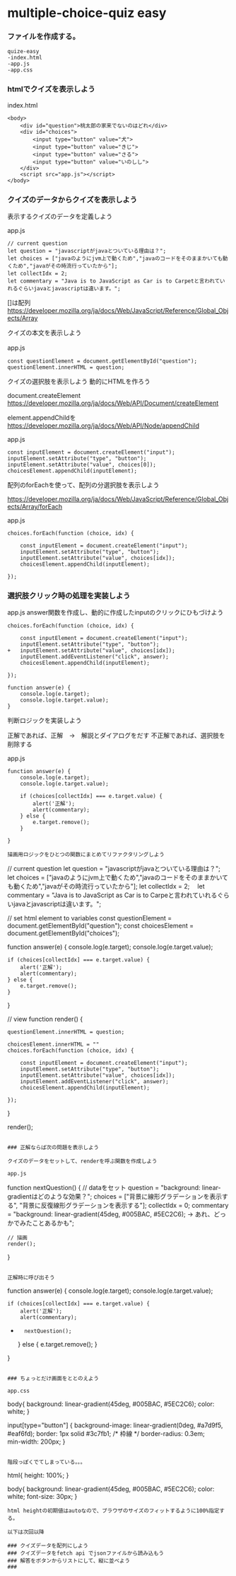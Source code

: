 # multiple-choice-quiz easy

### ファイルを作成する。

```
quize-easy
-index.html
-app.js
-app.css
```

### htmlでクイズを表示しよう

index.html

```
<body>
    <div id="question">桃太郎の家来でないのはどれ</div>
    <div id="choices">
        <input type="button" value="犬">
        <input type="button" value="きじ">
        <input type="button" value="さる">
        <input type="button" value="いのしし">
    </div>
    <script src="app.js"></script>
</body>

```

### クイズのデータからクイズを表示しよう

表示するクイズのデータを定義しよう

app.js
```
// current question
let question = "javascriptがjavaとついている理由は？";　　
let choices = ["javaのようにjvm上で動くため","javaのコードをそのままかいても動くため","javaがその時流行っていたから"];
let collectIdx = 2;　 
let commentary = "Java is to JavaScript as Car is to Carpetと言われていれるぐらいjavaとjavascriptは違います。";　
```

[]は配列
https://developer.mozilla.org/ja/docs/Web/JavaScript/Reference/Global_Objects/Array

クイズの本文を表示しよう

app.js　

```
const questionElement = document.getElementById("question");
questionElement.innerHTML = question;
```

クイズの選択肢を表示しよう 動的にHTMLを作ろう

document.createElement
https://developer.mozilla.org/ja/docs/Web/API/Document/createElement

element.appendChildを
https://developer.mozilla.org/ja/docs/Web/API/Node/appendChild

app.js

```
const inputElement = document.createElement("input");
inputElement.setAttribute("type", "button");
inputElement.setAttribute("value", choices[0]);
choicesElement.appendChild(inputElement);

```

配列のforEachを使って、配列の分選択肢を表示しよう

https://developer.mozilla.org/ja/docs/Web/JavaScript/Reference/Global_Objects/Array/forEach

app.js

```
choices.forEach(function (choice, idx) {

    const inputElement = document.createElement("input");
    inputElement.setAttribute("type", "button");
    inputElement.setAttribute("value", choices[idx]);
    choicesElement.appendChild(inputElement);

});

```

### 選択肢クリック時の処理を実装しよう

app.js answer関数を作成し、動的に作成したinputのクリックにひもづけよう

```
choices.forEach(function (choice, idx) {

    const inputElement = document.createElement("input");
    inputElement.setAttribute("type", "button");
+   inputElement.setAttribute("value", choices[idx]);
    inputElement.addEventListener("click", answer);
    choicesElement.appendChild(inputElement);

});

function answer(e) {
    console.log(e.target);
    console.log(e.target.value);
}
```

判断ロジックを実装しよう

正解であれば、正解　->　解説とダイアログをだす
不正解であれば、選択肢を削除する 

app.js

```
function answer(e) {
    console.log(e.target);
    console.log(e.target.value);

    if (choices[collectIdx] === e.target.value) {
        alert('正解');
        alert(commentary);
    } else {
        e.target.remove();
    }

}

描画用ロジックをひとつの関数にまとめてリファクタリングしよう
```

// current question
let question = "javascriptがjavaとついている理由は？";　　
let choices = ["javaのようにjvm上で動くため","javaのコードをそのままかいても動くため","javaがその時流行っていたから"];
let collectIdx = 2;　 
let commentary = "Java is to JavaScript as Car is to Carpeと言われていれるぐらいjavaとjavascriptは違います。";　

// set html element to variables 
const questionElement = document.getElementById("question");
const choicesElement = document.getElementById("choices");

function answer(e) {
    console.log(e.target);
    console.log(e.target.value);

    if (choices[collectIdx] === e.target.value) {
        alert('正解');
        alert(commentary);
    } else {
        e.target.remove();
    }

}

// view
function render() {

    questionElement.innerHTML = question;

    choicesElement.innerHTML = ""
    choices.forEach(function (choice, idx) {

        const inputElement = document.createElement("input");
        inputElement.setAttribute("type", "button");
        inputElement.setAttribute("value", choices[idx]);
        inputElement.addEventListener("click", answer);
        choicesElement.appendChild(inputElement);

    });
}

render();

```

### 正解ならば次の問題を表示しよう

クイズのデータをセットして、renderを呼ぶ関数を作成しよう

app.js
```
function nextQuestion() {
    // dataをセット
    question = "background: linear-gradientはどのような効果？";
    choices = ["背景に線形グラデーションを表示する", "背景に反復線形グラデーションを表示する"];
    collectIdx = 0;
    commentary = "background: linear-gradient(45deg, #005BAC, #5EC2C6); -> あれ、どっかでみたことあるかも";

    // 描画
    render();

}


```

正解時に呼び出そう

```
function answer(e) {
    console.log(e.target);
    console.log(e.target.value);

    if (choices[collectIdx] === e.target.value) {
        alert('正解');
        alert(commentary);
+       nextQuestion();
    } else {
        e.target.remove();
    }

}

```

### ちょっとだけ画面をととのえよう

app.css

```
body{
    background: linear-gradient(45deg, #005BAC, #5EC2C6);
    color: white;
}

input[type="button"] {
   background-image: linear-gradient(0deg, #a7d9f5, #eaf6fd); 
   border: 1px solid #3c7fb1; /* 枠線 */
   border-radius: 0.3em;   
   min-width: 200px;
}

```

階段っぽくでてしまっている。。。

```
html{
    height: 100%;
}

body{
    background: linear-gradient(45deg, #005BAC, #5EC2C6);
    color: white;
    font-size: 30px;
}

```
html heightの初期値はautoなので、ブラウザのサイズのフィットするように100%指定する。

以下は次回以降

### クイズデータを配列にしよう
### クイズデータをfetch api でjsonファイルから読み込もう
### 解答をボタンからリストにして、縦に並べよう
###




